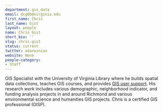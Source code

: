 ```yaml
---
department: gis_data
email: dcg6b@virginia.edu
first_name: Chris
last_name: Gist
layout: people
name: Chris Gist
short_bio: ''
slug: chris-gist
status: current
twitter: adarwinian
website: None
people-category:
- Staff
---
```


GIS Specialist with the University of Virginia Library where he builds spatial data collections, teaches GIS courses, and provides [GIS user support](http://guides.lib.virginia.edu/content.php?pid=62214). His research work includes various demographic, neighborhood indicator, and funding analysis projects in and around Richmond and various environmental science and humanities GIS projects. Chris is a certified GIS professional (GISP).
